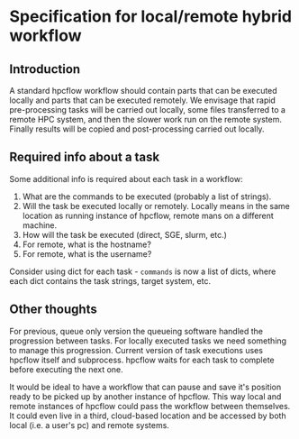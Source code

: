 # Specification for local/remote hybrid workflow

## Introduction

A standard hpcflow workflow should contain parts that can be executed locally and parts that can be executed remotely.
We envisage that rapid pre-processing tasks will be carried out locally, some files transferred to a remote HPC system,
and then the slower work run on the remote system. Finally results will be copied and post-processing carried out 
locally.

## Required info about a task

Some additional info is required about each task in a workflow:

1. What are the commands to be executed (probably a list of strings).
1. Will the task be executed locally or remotely. Locally means in the same location as running instance of hpcflow, 
remote mans on a different machine.
1. How will the task be executed (direct, SGE, slurm, etc.)
1. For remote, what is the hostname?
1. For remote, what is the username?

Consider using dict for each task - `commands` is now a list of dicts, where each dict contains the task strings, target
system, etc.

## Other thoughts

For previous, queue only version the queueing software handled the progression between tasks. For locally executed 
tasks we need something to manage this progression. Current version of task executions uses hpcflow itself and subprocess.
hpcflow waits for each task to complete before executing the next one.

It would be ideal to have a workflow that can pause and save it's position ready to be picked up by another instance of 
hpcflow. This way local and remote instances of hpcflow could pass the workflow between themselves. It could even live 
in a third, cloud-based location and be accessed by both local (i.e. a user's pc) and remote systems.